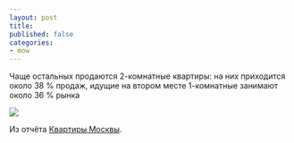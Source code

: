 ```yaml
---
layout: post
title: 
published: false
categories:
- mow
---
```


Чаще остальных продаются 2-комнатные квартиры: на них приходится около 38 % продаж,
идущие на втором месте 1-комнатные занимают около 36 % рынка

![](http://trade.site44.com/assets/img/figures/.svg "")

Из отчёта [Квартиры Москвы](http://flatstat.ru/shop.html#!/~/product/id=).
